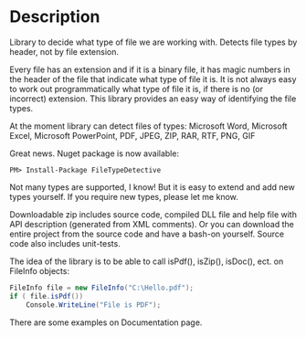 # Description
Library to decide what type of file we are working with. Detects file types by header, not by file extension.

Every file has an extension and if it is a binary file, it has magic numbers in the header of the file that indicate what type of file it is. It is not always easy to work out programmatically what type of file it is, if there is no (or incorrect) extension. This library provides an easy way of identifying the file types.


At the moment library can detect files of types: 
Microsoft Word, Microsoft Excel, Microsoft PowerPoint, PDF, JPEG, ZIP, RAR, RTF, PNG, GIF

Great news. Nuget package is now available:

```
PM> Install-Package FileTypeDetective
```


Not many types are supported, I know!
But it is easy to extend and add new types yourself. If you require new types, please let me know.

Downloadable zip includes source code, compiled DLL file and help file with API description (generated from XML comments).
Or you can download the entire project from the source code and have a bash-on yourself. Source code also includes unit-tests.

The idea of the library is to be able to call isPdf(), isZip(), isDoc(), ect. on FileInfo objects:

 
```c#
FileInfo file = new FileInfo("C:\Hello.pdf");
if ( file.isPdf())
    Console.WriteLine("File is PDF");
```

There are some examples on Documentation page.
